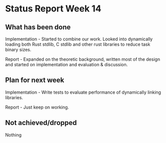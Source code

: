 # Status Report Week 14
## What has been done
Implementation - Started to combine our work. Looked into dynamically loading both Rust stdlib, C stdlib and other rust libraries to reduce task binary sizes.

Report - Expanded on the theoretic background, written most of the design and started on implementation and evaluation & discussion.

## Plan for next week
Implementation - Write tests to evaluate performance of dynamically linking libraries.

Report - Just keep on working.

## Not achieved/dropped
Nothing
